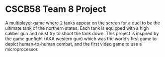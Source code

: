 # CSCB58 Team 8 Project

A multiplayer game where 2 tanks appear on the screen for a duel to be the ultimate tank of the northern states. Each tank is equipped with a high caliber gun and must try to shoot the tank down. This project is inspired by the game gunfight (AKA western gun) which was the world’s first game to depict human-to-human combat, and the first video game to use a microprocessor.
